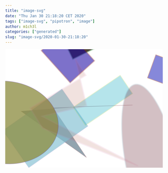 ```yaml
---
title: "image-svg"
date: "Thu Jan 30 21:18:20 CET 2020"
tags: ["image-svg", "pipotron", "image"]
author: m1ch3l
categories: ["generated"]
slug: "image-svg/2020-01-30-21:18:20"
---
```


![](image.svg)
